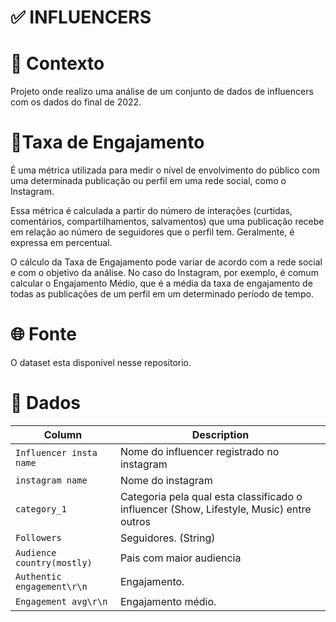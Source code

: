 
# ✅ INFLUENCERS

# 📖 Contexto

Projeto onde realizo uma análise de um conjunto de dados de influencers com os dados do final de 2022.

# 🧾Taxa de Engajamento

É uma métrica utilizada para medir o nível de envolvimento do público com uma determinada publicação ou perfil em uma rede social, como o Instagram.

Essa métrica é calculada a partir do número de interações (curtidas, comentários, compartilhamentos, salvamentos) que uma publicação recebe em relação ao número de seguidores que o perfil tem. Geralmente, é expressa em percentual.

O cálculo da Taxa de Engajamento pode variar de acordo com a rede social e com o objetivo da análise. No caso do Instagram, por exemplo, é comum calcular o Engajamento Médio, que é a média da taxa de engajamento de todas as publicações de um perfil em um determinado período de tempo.

# 🌐 Fonte

O dataset esta disponível nesse repositorio.

# 💾 Dados

| Column     | Description              |
|------------|--------------------------|
| `Influencer insta name` | Nome do influencer registrado no instagram |
| `instagram name` | Nome do instagram |
| `category_1` |  Categoria pela qual esta classificado o influencer (Show, Lifestyle, Music) entre outros |
| `Followers` | Seguidores. (String) |
| `Audience country(mostly)` |  Pais com maior audiencia |
| `Authentic engagement\r\n` | Engajamento. |
| `Engagement avg\r\n` | Engajamento médio. |


